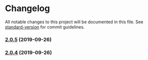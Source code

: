 # Changelog

All notable changes to this project will be documented in this file. See [standard-version](https://github.com/conventional-changelog/standard-version) for commit guidelines.

### [2.0.5](https://github.com/vitwit/SDKGen/compare/v2.0.4...v2.0.5) (2019-09-26)

### [2.0.4](https://github.com/vitwit/SDKGen/compare/v2.0.1...v2.0.4) (2019-09-26)
